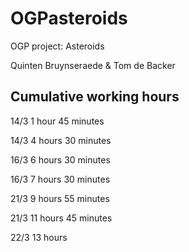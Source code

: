# OGPasteroids
OGP project: Asteroids

Quinten Bruynseraede & Tom de Backer

## Cumulative working hours
14/3 1 hour 45 minutes

14/3 4 hours 30 minutes

16/3 6 hours 30 minutes

16/3 7 hours 30 minutes

21/3 9 hours 55 minutes

21/3 11 hours 45 minutes

22/3 13 hours
